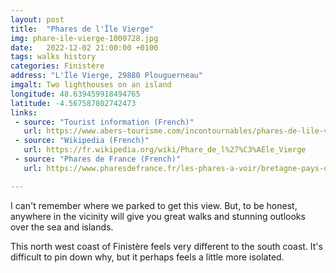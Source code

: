 ```yaml
---
layout: post
title:  "Phares de l'Île Vierge"
img: phare-ile-vierge-1000728.jpg
date:   2022-12-02 21:00:00 +0100
tags: walks history
categories: Finistère
address: "L'Île Vierge, 29880 Plouguerneau"
imgalt: Two lighthouses on an island
longitude: 48.639459918494765
latitude: -4.567587802742473
links:
 - source: "Tourist information (French)"
   url: https://www.abers-tourisme.com/incontournables/phares-de-lile-vierge-19592
 - source: "Wikipedia (French)"
   url: https://fr.wikipedia.org/wiki/Phare_de_l%27%C3%AEle_Vierge
 - source: "Phares de France (French)"
   url: https://www.pharesdefrance.fr/les-phares-a-voir/bretagne-pays-de-la-loire/phare-de-l-ile-vierge

---
```

I can't remember where we parked to get this view. But, to be honest, anywhere in the vicinity will give you great walks and stunning outlooks over the sea and islands.

This north west coast of Finistère feels very different to the south coast. It's difficult to pin down why, but it perhaps feels a little more isolated. 
